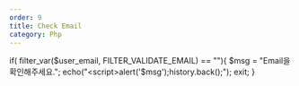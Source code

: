 ```yaml
---
order: 9
title: Check Email
category: Php
---
```


if( filter_var($user_email, FILTER_VALIDATE_EMAIL) == ""){
			$msg = "Email을 확인해주세요.";
			echo("<script>alert('$msg');history.back();</script>");
			exit;
		}


